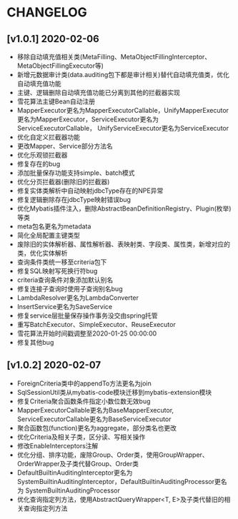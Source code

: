 # CHANGELOG
## [v1.0.1] 2020-02-06
- 移除自动填充值相关类(MetaFilling、MetaObjectFillingInterceptor、MetaObjectFillingExecutor等)
- 新增元数据审计类(data.auditing包下都是审计相关)替代自动填充值类，优化自动填充值功能
- 主键、逻辑删除自动填充值功能已分离到其他的拦截器实现
- 雪花算法主键Bean自动注册
- MapperExecutor更名为MapperExecutorCallable，UnifyMapperExecutor更名为MapperExecutor，ServiceExecutor更名为ServiceExecutorCallable，
UnifyServiceExecutor更名为ServiceExecutor
- 优化自定义拦截器功能
- 更改Mapper、Service部分方法名
- 优化乐观锁拦截器
- 修复存在的bug
- 添加批量保存功能支持simple、batch模式
- 优化分页拦截器(删除旧的拦截器)
- 修复实体类解析中自动映射jdbcType存在的NPE异常
- 修复逻辑删除存在jdbcType映射错误bug
- 优化Mybatis插件注入，删除AbstractBeanDefinitionRegistry、Plugin(枚举)等类
- meta包名更名为metadata
- 简化全局配置主键类型
- 废除旧的实体解析器、属性解析器、表映射类、字段类、属性类，新增对应的类，优化实体解析
- 查询条件类统一移至criteria包下
- 修复SQL映射写死换行符bug
- criteria查询条件对象添加默认别名
- 修复连接子查询时使用子查询别名bug
- LambdaResolver更名为LambdaConverter
- InsertService更名为SaveService
- 修复service层批量保存操作事务没交由spring托管
- 重写BatchExecutor、SimpleExecutor、ReuseExecutor
- 雪花算法开始时间戳调整至2020-01-25 00:00:00
- 修复其他bug

## [v1.0.2] 2020-02-07
- ForeignCriteria类中的appendTo方法更名为join
- SqlSessionUtil类从mybatis-code模块迁移到mybatis-extension模块
- 修复Criteria聚合函数条件指定小数位数无效bug
- MapperExecutorCallable更名为BaseMapperExecutor, ServiceExecutorCallable更名为BaseServiceExecutor
- 聚合函数包(function)更名为aggregate，部分类名也更改
- 优化Criteria及相关子类，区分读、写相关操作
- 修改EnableInterceptors注解
- 优化分组、排序功能，废除Group、Order类，使用GroupWrapper、OrderWrapper及子类代替Group、Order类
- DefaultBuiltinAuditingInterceptor更名为SystemBuiltinAuditingInterceptor，DefaultBuiltinAuditingProcessor更名为
SystemBuiltinAuditingProcessor
- 优化查询指定列方法，使用AbstractQueryWrapper<T, E>及子类代替旧的相关查询指定列方法




